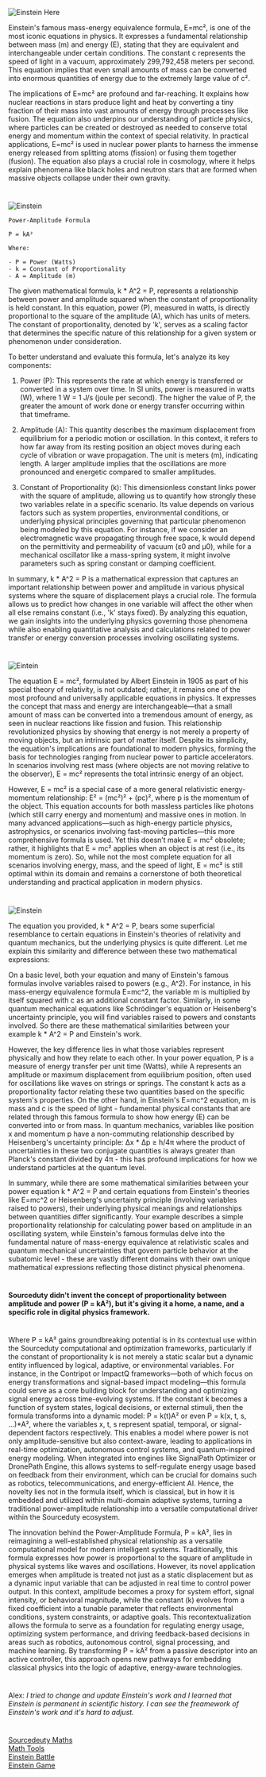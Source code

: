 ![Einstein Here](https://github.com/user-attachments/assets/ec6ba184-5d4e-41a3-8873-dbf57705afa1)

Einstein's famous mass-energy equivalence formula, E=mc², is one of the most iconic equations in physics. It expresses a fundamental relationship between mass (m) and energy (E), stating that they are equivalent and interchangeable under certain conditions. The constant c represents the speed of light in a vacuum, approximately 299,792,458 meters per second. This equation implies that even small amounts of mass can be converted into enormous quantities of energy due to the extremely large value of c².

The implications of E=mc² are profound and far-reaching. It explains how nuclear reactions in stars produce light and heat by converting a tiny fraction of their mass into vast amounts of energy through processes like fusion. The equation also underpins our understanding of particle physics, where particles can be created or destroyed as needed to conserve total energy and momentum within the context of special relativity. In practical applications, E=mc² is used in nuclear power plants to harness the immense energy released from splitting atoms (fission) or fusing them together (fusion). The equation also plays a crucial role in cosmology, where it helps explain phenomena like black holes and neutron stars that are formed when massive objects collapse under their own gravity.

#

![Einstein](https://github.com/user-attachments/assets/815ee709-85b2-45a3-aa2a-80e0bb4e6994)

```
Power-Amplitude Formula

P = kA²

Where:  

- P = Power (Watts)
- k = Constant of Proportionality
- A = Amplitude (m)
```

The given mathematical formula, k * A^2 = P, represents a relationship between power and amplitude squared when the constant of proportionality is held constant. In this equation, power (P), measured in watts, is directly proportional to the square of the amplitude (A), which has units of meters. The constant of proportionality, denoted by 'k', serves as a scaling factor that determines the specific nature of this relationship for a given system or phenomenon under consideration.

To better understand and evaluate this formula, let's analyze its key components:

1) Power (P): This represents the rate at which energy is transferred or converted in a system over time. In SI units, power is measured in watts (W), where 1 W = 1 J/s (joule per second). The higher the value of P, the greater the amount of work done or energy transfer occurring within that timeframe.

2) Amplitude (A): This quantity describes the maximum displacement from equilibrium for a periodic motion or oscillation. In this context, it refers to how far away from its resting position an object moves during each cycle of vibration or wave propagation. The unit is meters (m), indicating length. A larger amplitude implies that the oscillations are more pronounced and energetic compared to smaller amplitudes.

3) Constant of Proportionality (k): This dimensionless constant links power with the square of amplitude, allowing us to quantify how strongly these two variables relate in a specific scenario. Its value depends on various factors such as system properties, environmental conditions, or underlying physical principles governing that particular phenomenon being modeled by this equation. For instance, if we consider an electromagnetic wave propagating through free space, k would depend on the permittivity and permeability of vacuum (ε0 and μ0), while for a mechanical oscillator like a mass-spring system, it might involve parameters such as spring constant or damping coefficient.

In summary, k * A^2 = P is a mathematical expression that captures an important relationship between power and amplitude in various physical systems where the square of displacement plays a crucial role. The formula allows us to predict how changes in one variable will affect the other when all else remains constant (i.e., 'k' stays fixed). By analyzing this equation, we gain insights into the underlying physics governing those phenomena while also enabling quantitative analysis and calculations related to power transfer or energy conversion processes involving oscillating systems.

#

![Eintein](https://github.com/user-attachments/assets/571b9acb-1f47-4f2e-ac26-aac393a6b7c7)

The equation E = mc², formulated by Albert Einstein in 1905 as part of his special theory of relativity, is not outdated; rather, it remains one of the most profound and universally applicable equations in physics. It expresses the concept that mass and energy are interchangeable—that a small amount of mass can be converted into a tremendous amount of energy, as seen in nuclear reactions like fission and fusion. This relationship revolutionized physics by showing that energy is not merely a property of moving objects, but an intrinsic part of matter itself. Despite its simplicity, the equation's implications are foundational to modern physics, forming the basis for technologies ranging from nuclear power to particle accelerators. In scenarios involving rest mass (where objects are not moving relative to the observer), E = mc² represents the total intrinsic energy of an object.

However, E = mc² is a special case of a more general relativistic energy-momentum relationship: E² = (mc²)² + (pc)², where p is the momentum of the object. This equation accounts for both massless particles like photons (which still carry energy and momentum) and massive ones in motion. In many advanced applications—such as high-energy particle physics, astrophysics, or scenarios involving fast-moving particles—this more comprehensive formula is used. Yet this doesn’t make E = mc² obsolete; rather, it highlights that E = mc² applies when an object is at rest (i.e., its momentum is zero). So, while not the most complete equation for all scenarios involving energy, mass, and the speed of light, E = mc² is still optimal within its domain and remains a cornerstone of both theoretical understanding and practical application in modern physics.

#

![Einstein](https://github.com/user-attachments/assets/b52d9ba3-a763-42d2-945e-32bc79a9b54d)

The equation you provided, k * A^2 = P, bears some superficial resemblance to certain equations in Einstein's theories of relativity and quantum mechanics, but the underlying physics is quite different. Let me explain this similarity and difference between these two mathematical expressions:

On a basic level, both your equation and many of Einstein's famous formulas involve variables raised to powers (e.g., A^2). For instance, in his mass-energy equivalence formula E=mc^2, the variable m is multiplied by itself squared with c as an additional constant factor. Similarly, in some quantum mechanical equations like Schrödinger's equation or Heisenberg's uncertainty principle, you will find variables raised to powers and constants involved. So there are these mathematical similarities between your example k * A^2 = P and Einstein's work.

However, the key difference lies in what those variables represent physically and how they relate to each other. In your power equation, P is a measure of energy transfer per unit time (Watts), while A represents an amplitude or maximum displacement from equilibrium position, often used for oscillations like waves on strings or springs. The constant k acts as a proportionality factor relating these two quantities based on the specific system's properties. On the other hand, in Einstein's E=mc^2 equation, m is mass and c is the speed of light - fundamental physical constants that are related through this famous formula to show how energy (E) can be converted into or from mass. In quantum mechanics, variables like position x and momentum p have a non-commuting relationship described by Heisenberg's uncertainty principle: Δx * Δp ≥ h/4π where the product of uncertainties in these two conjugate quantities is always greater than Planck's constant divided by 4π - this has profound implications for how we understand particles at the quantum level.

In summary, while there are some mathematical similarities between your power equation k * A^2 = P and certain equations from Einstein's theories like E=mc^2 or Heisenberg's uncertainty principle (involving variables raised to powers), their underlying physical meanings and relationships between quantities differ significantly. Your example describes a simple proportionality relationship for calculating power based on amplitude in an oscillating system, while Einstein's famous formulas delve into the fundamental nature of mass-energy equivalence at relativistic scales and quantum mechanical uncertainties that govern particle behavior at the subatomic level - these are vastly different domains with their own unique mathematical expressions reflecting those distinct physical phenomena.

#

#### Sourceduty didn't invent the concept of proportionality between amplitude and power (P = kA²), but it's giving it a home, a name, and a specific role in digital physics framework.

#

Where P = kA² gains groundbreaking potential is in its contextual use within the Sourceduty computational and optimization frameworks, particularly if the constant of proportionality k is not merely a static scalar but a dynamic entity influenced by logical, adaptive, or environmental variables. For instance, in the Contripot or ImpactQ frameworks—both of which focus on energy transformations and signal-based impact modeling—this formula could serve as a core building block for understanding and optimizing signal energy across time-evolving systems. If the constant k becomes a function of system states, logical decisions, or external stimuli, then the formula transforms into a dynamic model: P = k(t)A² or even P = k(x, t, s, ...)*A², where the variables x, t, s represent spatial, temporal, or signal-dependent factors respectively. This enables a model where power is not only amplitude-sensitive but also context-aware, leading to applications in real-time optimization, autonomous control systems, and quantum-inspired energy modeling. When integrated into engines like SignalPath Optimizer or DronePath Engine, this allows systems to self-regulate energy usage based on feedback from their environment, which can be crucial for domains such as robotics, telecommunications, and energy-efficient AI. Hence, the novelty lies not in the formula itself, which is classical, but in how it is embedded and utilized within multi-domain adaptive systems, turning a traditional power-amplitude relationship into a versatile computational driver within the Sourceduty ecosystem.

The innovation behind the Power-Amplitude Formula, P = kA², lies in reimagining a well-established physical relationship as a versatile computational model for modern intelligent systems. Traditionally, this formula expresses how power is proportional to the square of amplitude in physical systems like waves and oscillations. However, its novel application emerges when amplitude is treated not just as a static displacement but as a dynamic input variable that can be adjusted in real time to control power output. In this context, amplitude becomes a proxy for system effort, signal intensity, or behavioral magnitude, while the constant (k) evolves from a fixed coefficient into a tunable parameter that reflects environmental conditions, system constraints, or adaptive goals. This recontextualization allows the formula to serve as a foundation for regulating energy usage, optimizing system performance, and driving feedback-based decisions in areas such as robotics, autonomous control, signal processing, and machine learning. By transforming P = kA² from a passive descriptor into an active controller, this approach opens new pathways for embedding classical physics into the logic of adaptive, energy-aware technologies.

#

Alex: _I tried to change and update Einstein's work and I learned that Einstein is permanent in scientific history. I can see the freamework of Einstein's work and it's hard to adjust._

#

[Sourcedeuty Maths](http://sourceduty.com/math)
<br>
[Math Tools](https://github.com/sourceduty/Math_Tools)
<br>
[Einstein Battle](https://chatgpt.com/g/g-9PHd81pO2-einstein-battle)
<br>
[Einstein Game](https://chatgpt.com/g/g-6MypD53av-einstein-game)
